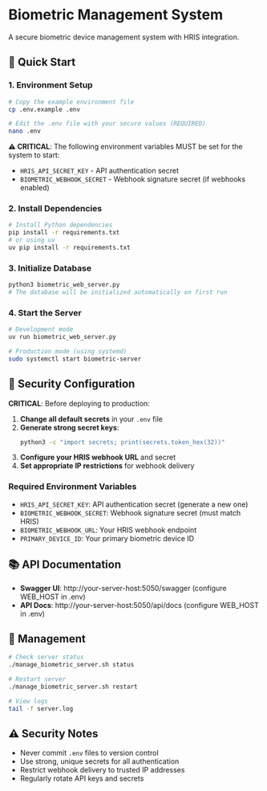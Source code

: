 # Biometric Management System

A secure biometric device management system with HRIS integration.

## 🚀 Quick Start

### 1. Environment Setup

```bash
# Copy the example environment file
cp .env.example .env

# Edit the .env file with your secure values (REQUIRED)
nano .env
```

**⚠️ CRITICAL**: The following environment variables MUST be set for the system to start:

- `HRIS_API_SECRET_KEY` - API authentication secret
- `BIOMETRIC_WEBHOOK_SECRET` - Webhook signature secret (if webhooks enabled)

### 2. Install Dependencies

```bash
# Install Python dependencies
pip install -r requirements.txt
# or using uv
uv pip install -r requirements.txt
```

### 3. Initialize Database

```bash
python3 biometric_web_server.py
# The database will be initialized automatically on first run
```

### 4. Start the Server

```bash
# Development mode
uv run biometric_web_server.py

# Production mode (using systemd)
sudo systemctl start biometric-server
```

## 🔐 Security Configuration

**CRITICAL**: Before deploying to production:

1. **Change all default secrets** in your `.env` file
2. **Generate strong secret keys**:
   ```bash
   python3 -c "import secrets; print(secrets.token_hex(32))"
   ```
3. **Configure your HRIS webhook URL** and secret
4. **Set appropriate IP restrictions** for webhook delivery

### Required Environment Variables

- `HRIS_API_SECRET_KEY`: API authentication secret (generate a new one)
- `BIOMETRIC_WEBHOOK_SECRET`: Webhook signature secret (must match HRIS)
- `BIOMETRIC_WEBHOOK_URL`: Your HRIS webhook endpoint
- `PRIMARY_DEVICE_ID`: Your primary biometric device ID

## 📚 API Documentation

- **Swagger UI**: http://your-server-host:5050/swagger (configure WEB_HOST in .env)
- **API Docs**: http://your-server-host:5050/api/docs (configure WEB_HOST in .env)

## 🔧 Management

```bash
# Check server status
./manage_biometric_server.sh status

# Restart server
./manage_biometric_server.sh restart

# View logs
tail -f server.log
```

## ⚠️ Security Notes

- Never commit `.env` files to version control
- Use strong, unique secrets for all authentication
- Restrict webhook delivery to trusted IP addresses
- Regularly rotate API keys and secrets
